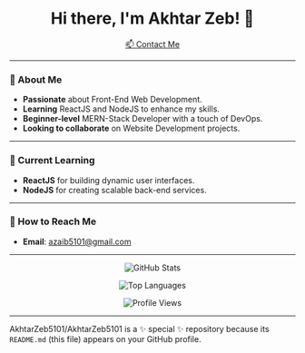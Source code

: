 <h1 align="center">Hi there, I'm Akhtar Zeb! 👋</h1>

<p align="center">
  <a href="mailto:azaib5101@gmail.com">📫 Contact Me</a>
</p>

---

### 👀 About Me
- **Passionate** about Front-End Web Development.
- **Learning** ReactJS and NodeJS to enhance my skills.
- **Beginner-level** MERN-Stack Developer with a touch of DevOps.
- **Looking to collaborate** on Website Development projects.

---

### 🌱 Current Learning
- **ReactJS** for building dynamic user interfaces.
- **NodeJS** for creating scalable back-end services.

---

### 💌 How to Reach Me
- **Email**: [azaib5101@gmail.com](mailto:azaib5101@gmail.com)

---

<p align="center">
  <img src="https://github-readme-stats.vercel.app/api?username=AkhtarZeb5101&show_icons=true&theme=radical" alt="GitHub Stats" />
</p>

<p align="center">
  <img src="https://github-readme-stats.vercel.app/api/top-langs/?username=AkhtarZeb5101&layout=compact&theme=radical" alt="Top Languages" />
</p>

<p align="center">
  <img src="https://komarev.com/ghpvc/?username=AkhtarZeb5101&color=blue" alt="Profile Views" />
</p>

---

AkhtarZeb5101/AkhtarZeb5101 is a ✨ special ✨ repository because its `README.md` (this file) appears on your GitHub profile.